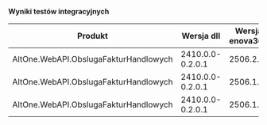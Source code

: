 **Wyniki testów integracyjnych**

| Produkt                               | Wersja dll       | Wersja enova365 | Data testu       | Status |
|---------------------------------------|------------------|-----------------|------------------|--------|
| AltOne.WebAPI.ObslugaFakturHandlowych | 2410.0.0-0.2.0.1 | 2506.2.4        | 05.09.2025 13:25 | ✅     |
| AltOne.WebAPI.ObslugaFakturHandlowych | 2410.0.0-0.2.0.1 | 2506.1.3        | 18.08.2025 21:16 | ✅     |
| AltOne.WebAPI.ObslugaFakturHandlowych | 2410.0.0-0.2.0.1 | 2506.1.2        | 04.08.2025 23:09 | ✅     |

